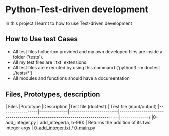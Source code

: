 # Python-Test-driven development
In this project I learnt to how to use Test-driven development

## How to Use test Cases
* All test files holberton provided and my own developed files are inside
 a folder ('tests').
* All my test files are '.txt' extensions.
* All test files are executed by using this command ('python3 -m doctest ./tests/*')
* All modules and functions should have a documentation 


## Files, Prototypes, description

|  Files	   |Prototype	  |Description             |Test file (doctest)                                                                      | Test file (input/output)
|------------------|--------------|------------------------|------------------------------------------------------------------------------|--------------/
|0-add_integer.py | add_integer(a, b-98): | Returns the addition of its two integer args | [0-add_integer.txt](./tests/0-add_integer.txt) / [0-main.py](./tests/0-main.py)
